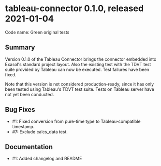 # tableau-connector 0.1.0, released 2021-01-04
 
Code name: Green original tests

## Summary

Version 0.1.0 of the Tableau Connector brings the connector embedded into Exasol's standard project layout. Also the existing test with the TDVT test suite provided by Tableau can now be executed. Test failures have been fixed.

Note that this version is not considered production-ready, since it has only been tested using Tableau's TDVT test suite. Tests on Tableau server have not yet been conducted.

## Bug Fixes
 
* #1: Fixed conversion from pure-time type to Tableau-compatible timestamp.
* #7: Exclude calcs_data test.
 
## Documentation
 
* #1: Added changelog and README
